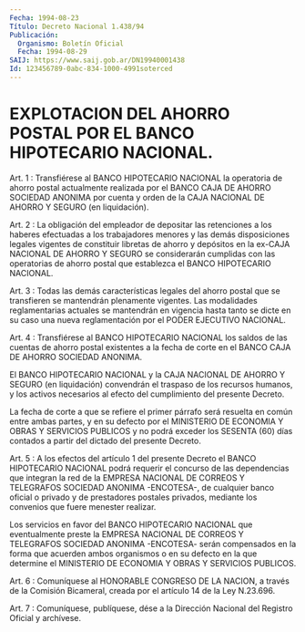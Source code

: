 ```yaml
---
Fecha: 1994-08-23
Título: Decreto Nacional 1.438/94
Publicación:
  Organismo: Boletín Oficial
  Fecha: 1994-08-29
SAIJ: https://www.saij.gob.ar/DN19940001438
Id: 123456789-0abc-834-1000-4991soterced
---
```

# EXPLOTACION DEL AHORRO POSTAL POR EL BANCO HIPOTECARIO NACIONAL.

<a id="1"></a>
Art.  1  :  Transfiérese  al  BANCO  HIPOTECARIO  NACIONAL  la operatoria  de  ahorro  postal  actualmente  realizada por el BANCO CAJA  DE  AHORRO  SOCIEDAD ANONIMA por cuenta y orden  de  la  CAJA NACIONAL DE AHORRO Y SEGURO (en liquidación).

<a id="2"></a>
Art.  2  :  La  obligación  del  empleador  de  depositar  las retenciones  a  los haberes efectuadas a los trabajadores menores y las demás disposiciones  legales vigentes de constituir libretas de ahorro y depósitos en la ex-CAJA  NACIONAL  DE  AHORRO  Y SEGURO se considerarán  cumplidas  con  las operatorias de ahorro postal  que establezca el BANCO HIPOTECARIO NACIONAL.

<a id="3"></a>
Art.  3  :  Todas las demás características legales del ahorro postal que se transfieren  se  mantendrán  plenamente vigentes. Las modalidades  reglamentarias  actuales  se  mantendrán  en  vigencia hasta  tanto  se dicte en su caso una nueva reglamentación  por  el PODER EJECUTIVO NACIONAL.

<a id="4"></a>
Art. 4 : Transfiérese al BANCO HIPOTECARIO NACIONAL los saldos de las  cuentas  de ahorro postal existentes a la fecha de corte en el BANCO CAJA DE AHORRO SOCIEDAD ANONIMA.

El BANCO HIPOTECARIO  NACIONAL  y  la  CAJA  NACIONAL  DE AHORRO Y SEGURO  (en  liquidación)  convendrán  el  traspaso de los recursos humanos, y los activos necesarios al efecto  del  cumplimiento  del presente Decreto.

La  fecha  de  corte  a  que  se  refiere  el  primer párrafo será resuelta  en  común  entre  ambas  partes, y en su defecto  por  el MINISTERIO  DE ECONOMIA Y OBRAS Y SERVICIOS  PUBLICOS  y  no  podrá exceder los SESENTA  (60)  días  contados  a partir del dictado del presente Decreto.

<a id="5"></a>
Art.  5 : A los efectos del artículo 1 del presente Decreto el BANCO HIPOTECARIO  NACIONAL  podrá  requerir  el  concurso  de  las dependencias  que integran la red de la EMPRESA NACIONAL DE CORREOS Y  TELEGRAFOS  SOCIEDAD  ANONIMA  -ENCOTESA-,  de  cualquier  banco oficial o privado  y de prestadores postales privados, mediante los convenios que fuere menester realizar.

Los  servicios  en  favor   del  BANCO  HIPOTECARIO  NACIONAL  que eventualmente preste la EMPRESA  NACIONAL  DE  CORREOS Y TELEGRAFOS SOCIEDAD  ANONIMA  -ENCOTESA-  serán compensados en  la  forma  que acuerden ambos organismos o en su  defecto  en  la que determine el MINISTERIO DE ECONOMIA Y OBRAS Y SERVICIOS PUBLICOS.

<a id="6"></a>
Art.  6  :  Comuníquese  al HONORABLE CONGRESO DE LA NACION, a través de la Comisión Bicameral,  creada  por  el artículo 14 de la Ley N.23.696.

<a id="7"></a>
Art. 7 : Comuníquese, publíquese, dése a la Dirección Nacional del Registro Oficial y archívese.